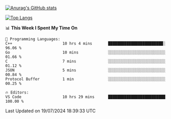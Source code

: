 [![Anurag's GitHub stats](https://github-readme-stats.vercel.app/api?username=wugouzi&count_private=true)](https://github.com/anuraghazra/github-readme-stats)

[![Top Langs](https://github-readme-stats.vercel.app/api/top-langs/?username=wugouzi&layout=compact&count_private=true&hide=html)](https://github.com/anuraghazra/github-readme-stats)

<!--START_SECTION:waka-->
📊 **This Week I Spent My Time On** 

```text
💬 Programming Languages: 
C++                      10 hrs 4 mins       ████████████████████████░   96.06 % 
Go                       10 mins             ░░░░░░░░░░░░░░░░░░░░░░░░░   01.66 % 
C                        7 mins              ░░░░░░░░░░░░░░░░░░░░░░░░░   01.12 % 
JSON                     5 mins              ░░░░░░░░░░░░░░░░░░░░░░░░░   00.84 % 
Protocol Buffer          1 min               ░░░░░░░░░░░░░░░░░░░░░░░░░   00.25 % 

🔥 Editors: 
VS Code                  10 hrs 29 mins      █████████████████████████   100.00 % 
```


 Last Updated on 19/07/2024 18:39:33 UTC
<!--END_SECTION:waka-->

<!--
**wugouzi/wugouzi** is a ✨ _special_ ✨ repository because its `README.md` (this file) appears on your GitHub profile.

Here are some ideas to get you started:

- 🔭 I’m currently working on ...
- 🌱 I’m currently learning ...
- 👯 I’m looking to collaborate on ...
- 🤔 I’m looking for help with ...
- 💬 Ask me about ...
- 📫 How to reach me: ...
- 😄 Pronouns: ...
- ⚡ Fun fact: ...
-->
